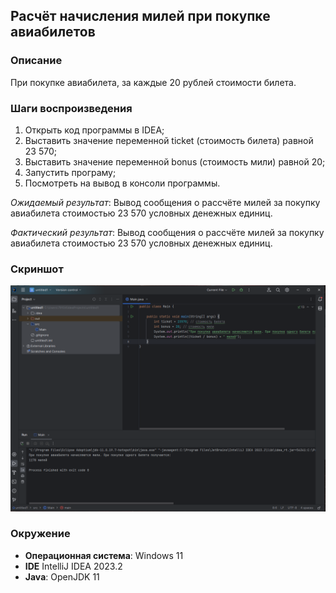 **<h2>Расчёт начисления милей при покупке авиабилетов</h2>**

**<h3>Описание</h3>**
При покупке авиабилета, за каждые 20 рублей стоимости билета.

**<h3>Шаги воспроизведения</h3>**

1. Открыть код программы в IDEA;
2. Выставить значение переменной ticket (стоимость билета) равной 23 570;
3. Выставить значение переменной bonus (стоимость мили) равной 20;
7. Запустить програму;
8. Посмотреть на вывод в консоли программы.

*Ожидаемый результат*: Вывод сообщения о рассчёте милей за покупку авиабилета стоимостью 23 570 условных денежных единиц.

*Фактический результат*: Вывод сообщения о рассчёте милей за покупку авиабилета стоимостью 23 570 условных денежных единиц.

**<h3>Скриншот</h3>**
![Alt text](image.png)

**<h3>Окружение</h3>**

- **Операционная система**: Windows 11
- **IDE** IntelliJ IDEA 2023.2 
- **Java**: OpenJDK 11
